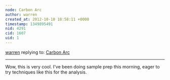 ```yaml
---
node: Carbon Arc
author: warren
created_at: 2012-10-10 18:58:11 +0000
timestamp: 1349895491
nid: 4291
cid: 1607
uid: 1
---
```




[warren](../profile/warren) replying to: [Carbon Arc](../notes/bwilliams/10-9-2012/carbon-arc)

----
Wow, this is very cool. I've been doing sample prep this morning, eager to try techniques like this for the analysis.